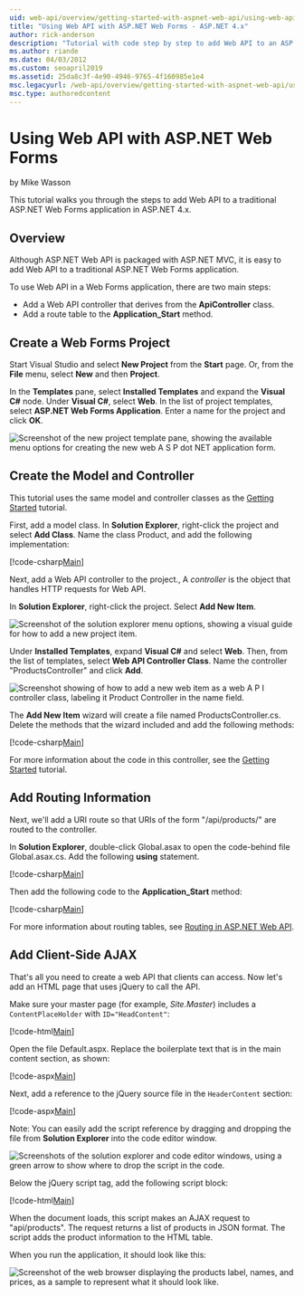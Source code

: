 ```yaml
---
uid: web-api/overview/getting-started-with-aspnet-web-api/using-web-api-with-aspnet-web-forms
title: "Using Web API with ASP.NET Web Forms - ASP.NET 4.x"
author: rick-anderson
description: "Tutorial with code step by step to add Web API to an ASP.NET Forms application for ASP.NET 4.x"
ms.author: riande
ms.date: 04/03/2012
ms.custom: seoapril2019
ms.assetid: 25da8c3f-4e90-4946-9765-4f160985e1e4
msc.legacyurl: /web-api/overview/getting-started-with-aspnet-web-api/using-web-api-with-aspnet-web-forms
msc.type: authoredcontent
---
```

# Using Web API with ASP.NET Web Forms

by Mike Wasson

This tutorial walks you through the steps to add Web API to a traditional ASP.NET Web Forms application in ASP.NET 4.x. 

## Overview

Although ASP.NET Web API is packaged with ASP.NET MVC, it is easy to add Web API to a traditional ASP.NET Web Forms application.

To use Web API in a Web Forms application, there are two main steps:

- Add a Web API controller that derives from the **ApiController** class.
- Add a route table to the **Application\_Start** method.

## Create a Web Forms Project

Start Visual Studio and select **New Project** from the **Start** page. Or, from the **File** menu, select **New** and then **Project**.

In the **Templates** pane, select **Installed Templates** and expand the **Visual C#** node. Under **Visual C#**, select **Web**. In the list of project templates, select **ASP.NET Web Forms Application**. Enter a name for the project and click **OK**.

![Screenshot of the new project template pane, showing the available menu options for creating the new web A S P dot NET application form.](using-web-api-with-aspnet-web-forms/_static/image1.png)

## Create the Model and Controller

This tutorial uses the same model and controller classes as the [Getting Started](tutorial-your-first-web-api.md) tutorial.

First, add a model class. In **Solution Explorer**, right-click the project and select **Add Class**. Name the class Product, and add the following implementation:

[!code-csharp[Main](using-web-api-with-aspnet-web-forms/samples/sample1.cs)]

Next, add a Web API controller to the project., A *controller* is the object that handles HTTP requests for Web API.

In **Solution Explorer**, right-click the project. Select **Add New Item**.

![Screenshot of the solution explorer menu options, showing a visual guide for how to add a new project item.](using-web-api-with-aspnet-web-forms/_static/image2.png)

Under **Installed Templates**, expand **Visual C#** and select **Web**. Then, from the list of templates, select **Web API Controller Class**. Name the controller "ProductsController" and click **Add**.

![Screenshot showing of how to add a new web item as a web A P I controller class, labeling it Product Controller in the name field.](using-web-api-with-aspnet-web-forms/_static/image3.png)

The **Add New Item** wizard will create a file named ProductsController.cs. Delete the methods that the wizard included and add the following methods:

[!code-csharp[Main](using-web-api-with-aspnet-web-forms/samples/sample2.cs)]

For more information about the code in this controller, see the [Getting Started](tutorial-your-first-web-api.md) tutorial.

## Add Routing Information

Next, we'll add a URI route so that URIs of the form &quot;/api/products/&quot; are routed to the controller.

In **Solution Explorer**, double-click Global.asax to open the code-behind file Global.asax.cs. Add the following **using** statement.

[!code-csharp[Main](using-web-api-with-aspnet-web-forms/samples/sample3.cs)]

Then add the following code to the **Application\_Start** method:

[!code-csharp[Main](using-web-api-with-aspnet-web-forms/samples/sample4.cs)]

For more information about routing tables, see [Routing in ASP.NET Web API](../web-api-routing-and-actions/routing-in-aspnet-web-api.md).

## Add Client-Side AJAX

That's all you need to create a web API that clients can access. Now let's add an HTML page that uses jQuery to call the API.

Make sure your master page (for example, *Site.Master*) includes a `ContentPlaceHolder` with `ID="HeadContent"`:

[!code-html[Main](using-web-api-with-aspnet-web-forms/samples/sample8.html)]

Open the file Default.aspx. Replace the boilerplate text that is in the main content section, as shown:

[!code-aspx[Main](using-web-api-with-aspnet-web-forms/samples/sample5.aspx)]

Next, add a reference to the jQuery source file in the `HeaderContent` section:

[!code-aspx[Main](using-web-api-with-aspnet-web-forms/samples/sample6.aspx?highlight=2)]

Note: You can easily add the script reference by dragging and dropping the file from **Solution Explorer** into the code editor window.

![Screenshots of the solution explorer and code editor windows, using a green arrow to show where to drop the script in the code.](using-web-api-with-aspnet-web-forms/_static/image4.png)

Below the jQuery script tag, add the following script block:

[!code-html[Main](using-web-api-with-aspnet-web-forms/samples/sample7.html)]

When the document loads, this script makes an AJAX request to &quot;api/products&quot;. The request returns a list of products in JSON format. The script adds the product information to the HTML table.

When you run the application, it should look like this:

![Screenshot of the web browser displaying the products label, names, and prices, as a sample to represent what it should look like.](using-web-api-with-aspnet-web-forms/_static/image5.png)
